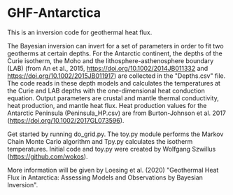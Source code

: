 # GHF-Antarctica
This is an inversion code for geothermal heat flux.

The Bayesian inversion can invert for a set of parameters in order to fit two geotherms at certain depths. 
For the Antarctic continent, the depths of the Curie isotherm, the Moho and the lithosphere-asthenosphere boundary (LAB) (from An et al., 2015, https://doi.org/10.1002/2014JB011332 and https://doi.org/10.1002/2015JB011917) are collected in the "Depths.csv" file.
The code reads in these depth models and calculates the temperatures at the Curie and LAB depths with the one-dimensional heat conduction equation. Output parameters are crustal and mantle thermal conductivity, heat production, and mantle heat flux.
Heat production values for the Antarctic Peninsula (Peninsula_HP.csv) are from Burton-Johnson et al. 2017 (https://doi.org/10.1002/2017GL073596).

Get started by running do_grid.py. The toy.py module performs the Markov Chain Monte Carlo algorithm and Tpy.py calculates the isotherm temperatures. Initial code and toy.py were created by Wolfgang Szwillus (https://github.com/wokos).

More information will be given by Loesing et al. (2020) "Geothermal Heat Flux in Antarctica: Assessing Models and Observations by Bayesian Inversion".
